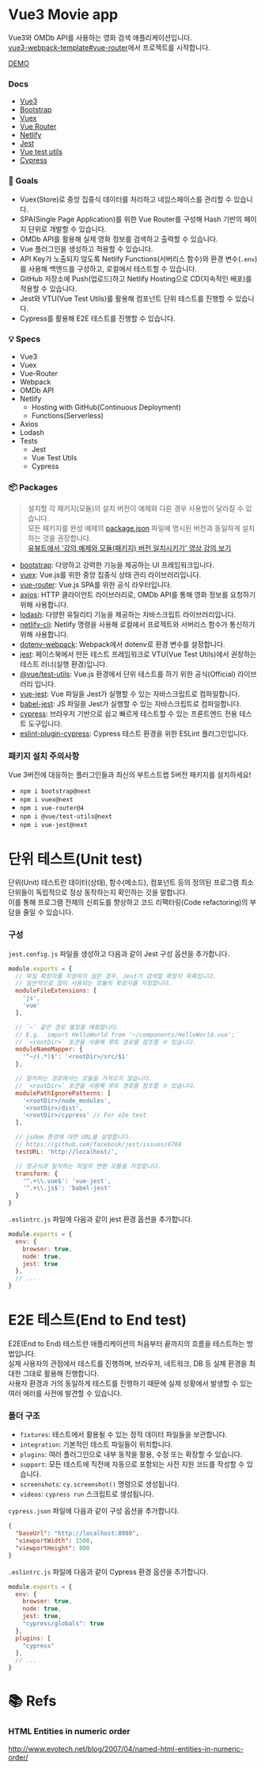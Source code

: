 # Vue3 Movie app

Vue3와 OMDb API를 사용하는 영화 검색 애플리케이션입니다.<br>
[vue3-webpack-template#vue-router](https://github.com/ParkYoungWoong/vue3-webpack-template)에서 프로젝트를 시작합니다.

[DEMO](https://stupefied-hodgkin-d9d350.netlify.app/)

### Docs

- [Vue3](https://v3.ko.vuejs.org/guide/introduction.html)
- [Bootstrap](https://getbootstrap.com/docs/5.0/getting-started/introduction/)
- [Vuex](https://next.vuex.vuejs.org/)
- [Vue Router](https://next.router.vuejs.org/installation.html)
- [Netlify](https://docs.netlify.com/)
- [Jest](https://jestjs.io/docs/getting-started)
- [Vue test utils](https://next.vue-test-utils.vuejs.org/guide/)
- [Cypress](https://docs.cypress.io/guides/overview/why-cypress)

### 🎯 Goals

- Vuex(Store)로 중앙 집중식 데이터를 처리하고 네임스페이스를 관리할 수 있습니다.
- SPA(Single Page Application)를 위한 Vue Router를 구성해 Hash 기반의 페이지 단위로 개발할 수 있습니다.
- OMDb API를 활용해 실제 영화 정보를 검색하고 출력할 수 있습니다.
- Vue 플러그인을 생성하고 적용할 수 있습니다.
- API Key가 노출되지 않도록 Netlify Functions(서버리스 함수)와 환경 변수(`.env`)를 사용해 백엔드를 구성하고, 로컬에서 테스트할 수 있습니다.
- GitHub 저장소에 Push(업로드)하고 Netlify Hosting으로 CD(지속적인 배포)를 적용할 수 있습니다.
- Jest와 VTU(Vue Test Utils)를 활용해 컴포넌트 단위 테스트를 진행할 수 있습니다.
- Cypress를 활용해 E2E 테스트를 진행할 수 있습니다.

### 💡 Specs

- Vue3
- Vuex
- Vue-Router
- Webpack
- OMDb API
- Netlify
  - Hosting with GitHub(Continuous Deployment)
  - Functions(Serverless)
- Axios
- Lodash
- Tests
  - Jest
  - Vue Test Utils
  - Cypress

### 📦 Packages

> 설치할 각 패키지(모듈)의 설치 버전이 예제와 다른 경우 사용법이 달라질 수 있습니다.<br>
> 모든 패키지를 완성 예제의 [package.json](https://github.com/ParkYoungWoong/vue3-movie-app/blob/master/package.json) 파일에 명시된 버전과 동일하게 설치하는 것을 권장합니다.<br>
> [유뷰트에서 '강의 예제와 모듈(패키지) 버전 일치시키기' 영상 강의 보기](https://www.youtube.com/watch?v=5L9Ugz9eYxI)

- [bootstrap](https://github.com/twbs/bootstrap): 다양하고 강력한 기능을 제공하는 UI 프레임워크입니다.
- [vuex](https://github.com/vuejs/vuex): Vue.js를 위한 중앙 집중식 상태 관리 라이브러리입니다.
- [vue-router](https://github.com/vuejs/vue-router-next): Vue.js SPA를 위한 공식 라우터입니다.
- [axios](https://github.com/axios/axios):  HTTP 클라이언트 라이브러리로, OMDb API를 통해 영화 정보를 요청하기 위해 사용합니다.
- [lodash](https://github.com/lodash/lodash): 다양한 유틸리티 기능을 제공하는 자바스크립트 라이브러리입니다.
- [netlify-cli](https://www.npmjs.com/package/netlify-cli): Netlify 명령을 사용해 로컬에서 프로젝트와 서버리스 함수가 통신하기 위해 사용합니다.
- [dotenv-webpack](https://www.npmjs.com/package/dotenv-webpack): Webpack에서 dotenv로 환경 변수를 설정합니다.
- [jest](https://github.com/facebook/jest): 페이스북에서 만든 테스트 프레임워크로 VTU(Vue Test Utils)에서 권장하는 테스트 러너(실행 환경)입니다.
- [@vue/test-utils](https://github.com/vuejs/vue-test-utils-next): Vue.js 환경에서 단위 테스트를 하기 위한 공식(Official) 라이브러리 입니다.
- [vue-jest](https://github.com/vuejs/vue-test-utils-next): Vue 파일을 Jest가 실행할 수 있는 자바스크립트로 컴파일합니다.
- [babel-jest](https://github.com/babel/babel-jest): JS 파일을 Jest가 실행할 수 있는 자바스크립트로 컴파일합니다.
- [cypress](https://github.com/cypress-io/cypress): 브라우저 기반으로 쉽고 빠르게 테스트할 수 있는 프론트엔드 전용 테스트 도구입니다.
- [eslint-plugin-cypress](https://github.com/cypress-io/eslint-plugin-cypress): Cypress 테스트 환경을 위한 ESLint 플러그인입니다.

### 패키지 설치 주의사항

Vue 3버전에 대응하는 플러그인들과 최신의 부트스트랩 5버전 패키지를 설치하세요!

- `npm i bootstrap@next`
- `npm i vuex@next`
- `npm i vue-router@4`
- `npm i @vue/test-utils@next`
- `npm i vue-jest@next`

# 단위 테스트(Unit test)

단위(Unit) 테스트란 데이터(상태), 함수(메소드), 컴포넌트 등의 정의된 프로그램 최소 단위들이 독립적으로 정상 동작하는지 확인하는 것을 말합니다.<br>
이를 통해 프로그램 전체의 신뢰도를 향상하고 코드 리팩터링(Code refactoring)의 부담을 줄일 수 있습니다.

### 구성

`jest.config.js` 파일을 생성하고 다음과 같이 Jest 구성 옵션을 추가합니다.

```js
module.exports = {
  // 파일 확장자를 지정하지 않은 경우, Jest가 검색할 확장자 목록입니다.
  // 일반적으로 많이 사용되는 모듈의 확장자를 지정합니다.
  moduleFileExtensions: [
    'js',
    'vue'
  ],

  // `~` 같은 경로 별칭을 매핑합니다.
  // E.g. `import HelloWorld from '~/components/HelloWorld.vue';`
  // `<rootDir>` 토큰을 사용해 루트 경로를 참조할 수 있습니다.
  moduleNameMapper: {
    '^~/(.*)$': '<rootDir>/src/$1'
  },

  // 일치하는 경로에서는 모듈을 가져오지 않습니다.
  // `<rootDir>` 토큰을 사용해 루트 경로를 참조할 수 있습니다.
  modulePathIgnorePatterns: [
    '<rootDir>/node_modules',
    '<rootDir>/dist',
    '<rootDir>/cypress' // For e2e test
  ],

  // jsdom 환경에 대한 URL을 설정합니다.
  // https://github.com/facebook/jest/issues/6766
  testURL: 'http://localhost/',

  // 정규식과 일치하는 파일의 변환 모듈을 지정합니다.
  transform: {
    '^.+\\.vue$': 'vue-jest',
    '^.+\\.js$': 'babel-jest'
  }
}
```

`.eslintrc.js` 파일에 다음과 같이 jest 환경 옵션을 추가합니다.

```js
module.exports = {
  env: {
    browser: true,
    node: true,
    jest: true
  },
  // ...
}
```

# E2E 테스트(End to End test)

E2E(End to End) 테스트란 애플리케이션의 처음부터 끝까지의 흐름을 테스트하는 방법입니다.<br>
실제 사용자의 관점에서 테스트를 진행하며, 브라우저, 네트워크, DB 등 실제 환경을 최대한 그대로 활용해 진행합니다.<br>
사용자 환경과 거의 동일하게 테스트를 진행하기 때문에 실제 상황에서 발생할 수 있는 여러 에러를 사전에 발견할 수 있습니다.

### 폴더 구조

- `fixtures`: 테스트에서 활용될 수 있는 정적 데이터 파일들을 보관합니다.
- `integration`: 기본적인 테스트 파일들이 위치합니다.
- `plugins`: 여러 플러그인으로 내부 동작을 활용, 수정 또는 확장할 수 있습니다.
- `support`: 모든 테스트에 직전에 자동으로 포함되는 사전 지원 코드를 작성할 수 있습니다.
- `screenshots`: `cy.screenshot()` 명령으로 생성됩니다.
- `videos`: `cypress run` 스크립트로 생성됩니다.

`cypress.json` 파일에 다음과 같이 구성 옵션을 추가합니다.

```json
{
  "baseUrl": "http://localhost:8080",
  "viewportWidth": 1500,
  "viewportHeight": 800
}
```

`.eslintrc.js` 파일에 다음과 같이 Cypress 환경 옵션을 추가합니다.

```js
module.exports = {
  env: {
    browser: true,
    node: true,
    jest: true,
    "cypress/globals": true
  },
  plugins: [
    "cypress"
  ],
  // ...
}
```

# 📚 Refs

### HTML Entities in numeric order

http://www.evotech.net/blog/2007/04/named-html-entities-in-numeric-order/
